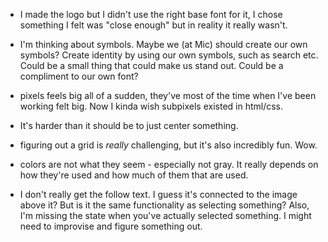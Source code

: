 * I made the logo but I didn't use the right base font for it, I chose something I felt was "close enough" but in reality it really wasn't.
* I'm thinking about symbols. Maybe we (at Mic) should create our own symbols? Create identity by using our own symbols, such as search etc. Could be a small thing that could make us stand out. Could be a compliment to our own font?

* pixels feels big all of a sudden, they've most of the time when I've been working felt big. Now I kinda wish subpixels existed in  html/css.
* It's harder than it should be to just center something.

* figuring out a grid is _really_ challenging, but it's also incredibly fun. Wow.

* colors are not what they seem - especially not gray. It really depends on how they're used and how much of them that are used.

* I don't really get the follow text. I guess it's connected to the image above it? But is it the same functionality as selecting something? Also, I'm missing the state when you've actually selected something. I might need to improvise and figure something out.

